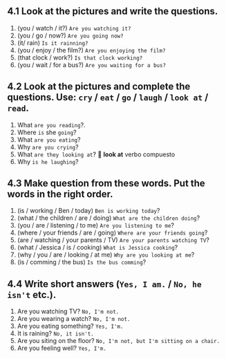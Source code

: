 ## 4.1 Look at the pictures and write the questions.
1. (you / watch / it?) `Are you watching it?`
2. (you / go / now?) `Are you going now?`
3. (it/ rain) `Is it rainning?`
4. (you / enjoy / the film?) `Are you enjoying the film?`
5. (that clock / work?) `Is that clock working?`
6. (you / wait / for a bus?) `Are you waiting for a bus?`

## 4.2 Look at the pictures and complete the questions. Use: `cry` / `eat` / `go` / `laugh` / `look at` / `read`.

1. What `are you reading`?.
2. Where `is` she `going`?
3. What `are you eating`?
4. Why `are you crying`?
5. What `are they looking at`?   🚨 **look at** verbo compuesto  
6. Why `is he laughing`?

## 4.3 Make question from these words. Put the words in the right order.
1. (is / working / Ben / today) `Ben is working today`?
2. (what / the children / are / doing) `What are the children doing`?
3. (you / are / listening / to me) `Are you listening to me`?
4. (where / your friends / are / going) `Where are your friends going`?
5. (are / watching / your parents / TV) `Are your parents watching TV`?
6. (what / Jessica / is / cooking) `What is Jessica cooking`?
7. (why / you / are / looking / at me) `Why are you looking at me`?
8. (is / comming / the bus) `Is the bus comming`?

## 4.4 Write short answers (`Yes, I am.` / `No, he isn't` etc.).
1. Are you watching TV? `No, I'm not.`
2. Are you wearing a watch? `No, I'm not.`
3. Are you eating something? `Yes, I'm.`
4. It is raining? `No, it isn't.`
5. Are you siting on the floor? `No, I'm not, but I'm sitting on a chair.`
6. Are you feeling well? `Yes, I'm.`